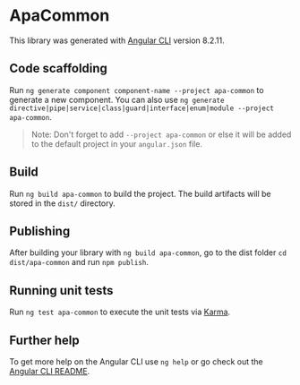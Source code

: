 # ApaCommon

This library was generated with [Angular CLI](https://github.com/angular/angular-cli) version 8.2.11.

## Code scaffolding

Run `ng generate component component-name --project apa-common` to generate a new component. You can also use `ng generate directive|pipe|service|class|guard|interface|enum|module --project apa-common`.
> Note: Don't forget to add `--project apa-common` or else it will be added to the default project in your `angular.json` file. 

## Build

Run `ng build apa-common` to build the project. The build artifacts will be stored in the `dist/` directory.

## Publishing

After building your library with `ng build apa-common`, go to the dist folder `cd dist/apa-common` and run `npm publish`.

## Running unit tests

Run `ng test apa-common` to execute the unit tests via [Karma](https://karma-runner.github.io).

## Further help

To get more help on the Angular CLI use `ng help` or go check out the [Angular CLI README](https://github.com/angular/angular-cli/blob/master/README.md).
